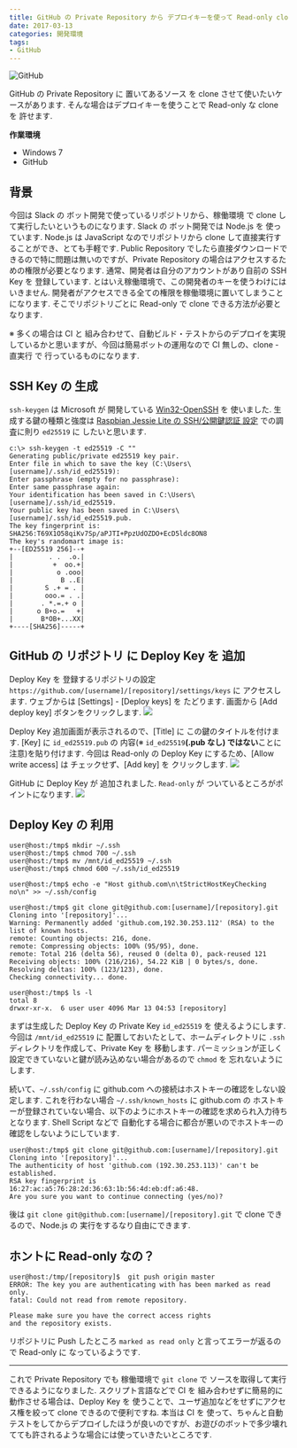 ```yaml
---
title: GitHub の Private Repository から デプロイキーを使って Read-only clone を 許可する
date: 2017-03-13
categories: 開発環境
tags:
- GitHub
---
```


![](/images/github/github.png "GitHub")

GitHub の Private Repository に 置いてあるソース を clone させて使いたいケースがあります. そんな場合はデプロイキーを使うことで Read-only な clone を 許せます.

**作業環境**
- Windows 7
- GitHub


## 背景
今回は Slack の ボット開発で使っているリポジトリから、稼働環境 で clone して実行したいというものになります. Slack の ボット開発では Node.js を 使っています. Node.js は JavaScript なのでリポジトリから clone して直接実行することができ、とても手軽です.
Public Repository でしたら直接ダウンロードできるので特に問題は無いのですが、Private Repository の場合はアクセスするための権限が必要となります.
通常、開発者は自分のアカウントがあり自前の SSH Key を 登録しています. とはいえ稼働環境で、この開発者のキーを使うわけにはいきません. 開発者がアクセスできる全ての権限を稼働環境に置いてしまうことになります.
そこでリポジトリごとに Read-only で clone できる方法が必要となります.

※ 多くの場合は CI と 組み合わせて、自動ビルド・テストからのデプロイを実現しているかと思いますが、今回は簡易ボットの運用なので CI 無しの、clone - 直実行 で 行っているものになります.


## SSH Key の 生成
`ssh-keygen` は Microsoft が 開発している [Win32-OpenSSH](https://github.com/PowerShell/Win32-OpenSSH/releases) を 使いました. 生成する鍵の種類と強度は [Raspbian Jessie Lite の SSH/公開鍵認証 設定](/2016/11/29/Raspbian-Jessie-LiteのSSH公開鍵認証設定/) での調査に則り `ed25519` に したいと思います.
```shell-session
c:\> ssh-keygen -t ed25519 -C ""
Generating public/private ed25519 key pair.
Enter file in which to save the key (C:\Users\[username]/.ssh/id_ed25519):
Enter passphrase (empty for no passphrase):
Enter same passphrase again:
Your identification has been saved in C:\Users\[username]/.ssh/id_ed25519.
Your public key has been saved in C:\Users\[username]/.ssh/id_ed25519.pub.
The key fingerprint is:
SHA256:T69X1O58qiKv7Sp/aPJTI+PpzUdOZDO+EcD5ldc8ON8
The key's randomart image is:
+--[ED25519 256]--+
|         . .  .o.|
|          +  oo.+|
|           o .ooo|
|            B ..E|
|        S .+ = . |
|        ooo.= . .|
|       . *.=.+ o |
|      o B+o.=   +|
|       B*OB+...XX|
+----[SHA256]-----+
```


## GitHub の リポジトリ に Deploy Key を 追加
Deploy Key を 登録するリポジトリの設定 `https://github.com/[username]/[repository]/settings/keys` に アクセスします. ウェブからは [Settings] - [Deploy keys] を たどります.
画面から [Add deploy key] ボタンをクリックします.
![](/images/github/deploy/01.png)

Deploy Key 追加画面が表示されるので、[Title] に この鍵のタイトルを付けます. [Key] に `id_ed25519.pub` の 内容(※ `id_ed25519`**(.pub なし) ではない**ことに注意)を貼り付けます.
今回は Read-only の Deploy Key にするため、[Allow write access] は チェックせず、[Add key] を クリックします.
![](/images/github/deploy/02.png)

GitHub に Deploy Key が 追加されました. `Read-only` が ついているところがポイントになります.
![](/images/github/deploy/03.png)


## Deploy Key の 利用
```shell-session
user@host:/tmp$ mkdir ~/.ssh
user@host:/tmp$ chmod 700 ~/.ssh
user@host:/tmp$ mv /mnt/id_ed25519 ~/.ssh
user@host:/tmp$ chmod 600 ~/.ssh/id_ed25519

user@host:/tmp$ echo -e "Host github.com\n\tStrictHostKeyChecking no\n" >> ~/.ssh/config

user@host:/tmp$ git clone git@github.com:[username]/[repository].git
Cloning into '[repository]'...
Warning: Permanently added 'github.com,192.30.253.112' (RSA) to the list of known hosts.
remote: Counting objects: 216, done.
remote: Compressing objects: 100% (95/95), done.
remote: Total 216 (delta 56), reused 0 (delta 0), pack-reused 121
Receiving objects: 100% (216/216), 54.22 KiB | 0 bytes/s, done.
Resolving deltas: 100% (123/123), done.
Checking connectivity... done.

user@host:/tmp$ ls -l
total 8
drwxr-xr-x.  6 user user 4096 Mar 13 04:53 [repository]
```

まずは生成した Deploy Key の Private Key `id_ed25519` を 使えるようにします. 今回は `/mnt/id_ed25519` に 配置しておいたとして、ホームディレクトリに `.ssh` ディレクトリを作成して、Private Key を 移動します. パーミッションが正しく設定できていないと鍵が読み込めない場合があるので `chmod` を 忘れないようにします.

続いて、`~/.ssh/config` に github.com への接続はホストキーの確認をしない設定します. これを行わない場合 `~/.ssh/known_hosts` に github.com の ホストキーが登録されていない場合、以下のようにホストキーの確認を求められ入力待ちとなります. Shell Script などで 自動化する場合に都合が悪いのでホストキーの確認をしないようにしています.
```shell-session
user@host:/tmp$ git clone git@github.com:[username]/[repository].git
Cloning into '[repository]'...
The authenticity of host 'github.com (192.30.253.113)' can't be established.
RSA key fingerprint is 16:27:ac:a5:76:28:2d:36:63:1b:56:4d:eb:df:a6:48.
Are you sure you want to continue connecting (yes/no)?
```

後は `git clone git@github.com:[username]/[repository].git` で clone できるので、Node.js の 実行をするなり自由にできます.


## ホントに Read-only なの？
```shell-session
user@host:/tmp/[repository]$  git push origin master
ERROR: The key you are authenticating with has been marked as read only.
fatal: Could not read from remote repository.

Please make sure you have the correct access rights
and the repository exists.
```

リポジトリに Push したところ `marked as read only` と言ってエラーが返るので Read-only に なっているようです.


- - - -
これで Private Repository でも 稼働環境で `git clone` で ソースを取得して実行できるようになりました. スクリプト言語などで CI を 組み合わせずに簡易的に動作させる場合は、Deploy Key を 使うことで、ユーザ追加などをせずにアクセス権を絞って clone できるので便利ですね.
本当は CI を 使って、ちゃんと自動テストをしてからデプロイしたほうが良いのですが、お遊びのボットで多少壊れてても許されるような場合には使っていきたいところです.

